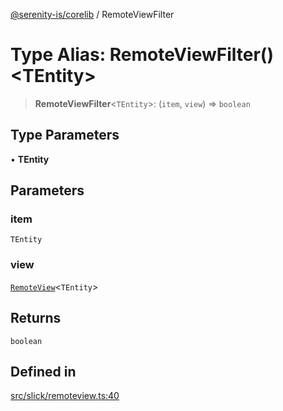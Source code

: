 [@serenity-is/corelib](../README.md) / RemoteViewFilter

# Type Alias: RemoteViewFilter()\<TEntity\>

> **RemoteViewFilter**\<`TEntity`\>: (`item`, `view`) => `boolean`

## Type Parameters

• **TEntity**

## Parameters

### item

`TEntity`

### view

[`RemoteView`](../classes/RemoteView.md)\<`TEntity`\>

## Returns

`boolean`

## Defined in

[src/slick/remoteview.ts:40](https://github.com/serenity-is/serenity/blob/master/packages/corelib/src/slick/remoteview.ts#L40)
